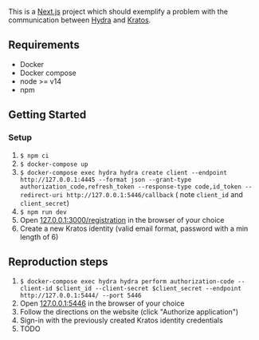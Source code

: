 This is a [Next.js](https://nextjs.org/) project which should exemplify a problem with the communication
between [Hydra](https://www.ory.sh/hydra/) and [Kratos](https://www.ory.sh/kratos/).

## Requirements

* Docker
* Docker compose
* node >= v14
* npm

## Getting Started

### Setup

1. `$ npm ci`
2. `$ docker-compose up`
3. `$ docker-compose exec hydra hydra create client --endpoint http://127.0.0.1:4445 --format json --grant-type authorization_code,refresh_token --response-type code,id_token --redirect-uri http://127.0.0.1:5446/callback` (
   note `client_id` and `client_secret`)
4. `$ npm run dev`
5. Open [127.0.0.1:3000/registration](http://127.0.0.1:3000/registration) in the browser of your choice
6. Create a new Kratos identity (valid email format, password with a min length of 6)

## Reproduction steps

1. `$ docker-compose exec hydra hydra perform authorization-code --client-id $client_id --client-secret $client_secret --endpoint http://127.0.0.1:5444/ --port 5446`
2. Open [127.0.0.1:5446](http://127.0.0.1:5446) in the browser of your choice
3. Follow the directions on the website (click "Authorize application")
4. Sign-in with the previously created Kratos identity credentials
5. TODO
